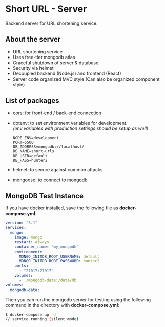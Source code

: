 # Short URL - Server

Backend server for URL shortening service.

## About the server

- URL shortening service
- Uses free-tier mongodb atlas
- Graceful shutdown of server & database
- Security via helmet
- Decoupled backend (Node.js) and frontend (React)
- Server code organized MVC style (Can also be organized component style)

## List of packages

- cors: for front-end / back-end connection
- dotenv: to set environment variables for development.\
  *(env variables with production settings should be setup as well)*

  ```.env
  NODE_ENV=development
  PORT=5500
  DB_ADDRESS=mongodb://localhost/
  DB_NAME=short-urls
  DB_USER=default
  DB_PASS=hunter2
  ```

- helmet: to secure against common attacks
- mongoose: to connect to mongodb

## MongoDB Test Instance

If you have docker installed, save the following file as **docker-compose.yml**.

```yml
version: "3.1"
services:
  mongo:
    image: mongo
    restart: always
    container_name: "my_mongodb"
    environment:
      MONGO_INITDB_ROOT_USERNAME: default
      MONGO_INITDB_ROOT_PASSWORD: hunter2
    ports:
      - "27017:27017"
    volumes:
      - ./mongodb-data:/data/db
volumes:
  mongodb-data:
```

Then you can run the mongodb server for testing using the following command in the directory with **docker-compose.yml**:

```bash
$ docker-compose up -d
// service running (silent mode)
```
